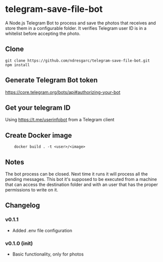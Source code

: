 # telegram-save-file-bot

A Node.js Telegram Bot to process and save the photos that receives and store them in a configurable folder.
It verifies Telegram user ID is in a whitelist before accepting the photo.

## Clone
```
git clone https://github.com/ndresgarc/telegram-save-file-bot.git
npm install
```

## Generate Telegram Bot token
https://core.telegram.org/bots/api#authorizing-your-bot

## Get your telegram ID
Using https://t.me/userinfobot from a Telegram client

## Create Docker image
```
    docker build . -t <user>/<image>
```

## Notes
The bot process can be closed. Next time it runs it will process all the pending messages.
This bot it's supposed to be executed from a machine that can access the destination folder and with an user that has the proper permissions to write on it.

## Changelog

### v0.1.1
- Added .env file configuration

### v0.1.0 (init)
- Basic functionality, only for photos